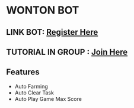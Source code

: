 # WONTON BOT

## LINK BOT: [Register Here](https://t.me/WontonOrgBot/gameapp?startapp=referralCode=YR397O44)
## TUTORIAL IN GROUP : [Join Here](https://t.me/sansxgroup)

## Features
- Auto Farming
- Auto Clear Task
- Auto Play Game Max Score